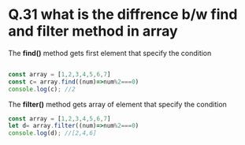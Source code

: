 # Q.31 what is the diffrence b/w find and filter method in array
The **find()** method gets first element that specify the condition



```js

const array = [1,2,3,4,5,6,7]
const c= array.find((num)=>num%2===0)
console.log(c); //2
```


The **filter()** method gets array of element that specify the condition
```js
const array = [1,2,3,4,5,6,7]
let d= array.filter((num)=>num%2===0)
console.log(d); //[2,4,6]
```